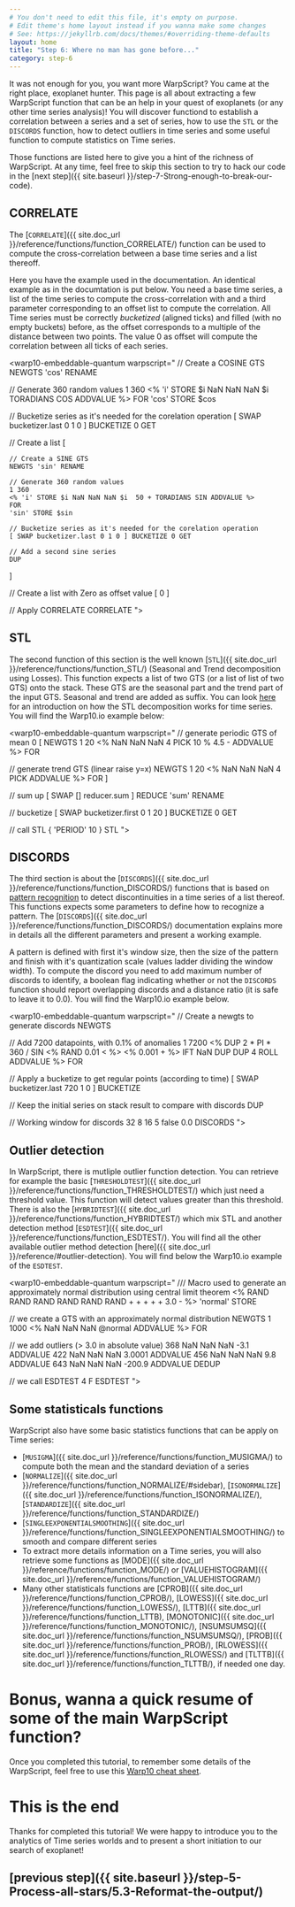 ```yaml
---
# You don't need to edit this file, it's empty on purpose.
# Edit theme's home layout instead if you wanna make some changes
# See: https://jekyllrb.com/docs/themes/#overriding-theme-defaults
layout: home
title: "Step 6: Where no man has gone before..."
category: step-6
---
```



It was not enough for you, you want more WarpScript? You came at the right place, exoplanet hunter. This page is all about extracting a few WarpScript function that can be an help in your quest of exoplanets (or any other time series analysis)! You will discover functiond to establish a correlation between a series and a set of series, how to use the `STL` or the `DISCORDS` function, how to detect outliers in time series and some useful function to compute statistics on Time series. 

Those functions are listed here to give you a hint of the richness of WarpScript. At any time, feel free to skip this section to try to hack our code in the [next step]({{ site.baseurl }}/step-7-Strong-enough-to-break-our-code).

## CORRELATE

The [`CORRELATE`]({{ site.doc_url }}/reference/functions/function_CORRELATE/) function can be used to compute the cross-correlation between a base time series and a list thereoff. 

Here you have the example used in the documentation. An identical example as in the documtation is put below. You need a base time series, a list of the time series to compute the cross-correlation with and a third parameter corresponding to an offset list to compute the correlation. All Time series must be correctly *bucketized* (aligned ticks) and filled (with no empty buckets) before, as the offset corresponds to a multiple of the distance between two points. The value 0 as offset will compute the correlation between all ticks of each series.

<warp10-embeddable-quantum warpscript="
// Create a COSINE GTS
NEWGTS 'cos' RENAME

// Generate 360 random values
1 360
<% 'i' STORE $i NaN NaN NaN $i TORADIANS COS ADDVALUE %>
FOR
'cos' STORE $cos

// Bucketize series as it's needed for the corelation operation
[ SWAP bucketizer.last 0 1 0 ] BUCKETIZE 0 GET

// Create a list
[

    // Create a SINE GTS
    NEWGTS 'sin' RENAME
    
    // Generate 360 random values
    1 360
    <% 'i' STORE $i NaN NaN NaN $i  50 + TORADIANS SIN ADDVALUE %>
    FOR
    'sin' STORE $sin
    
    // Bucketize series as it's needed for the corelation operation
    [ SWAP bucketizer.last 0 1 0 ] BUCKETIZE 0 GET

	// Add a second sine series
	DUP
]

// Create a list with Zero as offset value 
[ 0 ]

// Apply CORRELATE
CORRELATE
">
</warp10-embeddable-quantum>

## STL

The second function of this section is the well known [`STL`]({{ site.doc_url }}/reference/functions/function_STL/) (Seasonal and Trend decomposition using Losses). This function expects a list of two GTS (or a list of list of two GTS) onto the stack. These GTS are the seasonal part and the trend part of the input GTS. Seasonal and trend are added as suffix. You can look [here](https://www.otexts.org/fpp/6/5) for an introduction on how the STL decomposition works for time series. You will find the Warp10.io example below:

<warp10-embeddable-quantum warpscript="
// generate periodic GTS of mean 0
[ NEWGTS 1 20 <% NaN NaN NaN 4 PICK 10 % 4.5 - ADDVALUE %> FOR

// generate trend GTS (linear raise y=x)
NEWGTS 1 20 <% NaN NaN NaN 4 PICK ADDVALUE %> FOR ]

// sum up
[ SWAP [] reducer.sum ] REDUCE 'sum' RENAME

// bucketize
[ SWAP bucketizer.first 0 1 20 ] BUCKETIZE 0 GET

// call STL
{ 'PERIOD' 10 } STL
">
</warp10-embeddable-quantum>

## DISCORDS

The third section is about the [`DISCORDS`]({{ site.doc_url }}/reference/functions/function_DISCORDS/) functions that is based on [pattern recognition](https://en.wikipedia.org/wiki/Pattern_recognition) to detect discontinuities in a time series of a list thereof. This functions expects some parameters to define how to recognize a pattern. The [`DISCORDS`]({{ site.doc_url }}/reference/functions/function_DISCORDS/) documentation explains more in details all the different parameters and present a working example. 

A pattern is defined with first it's window size, then the size of the pattern and finish with it's quantization scale (values ladder dividing the window width). To compute the discord you need to add maximum number of discords to identify, a boolean flag indicating whether or not the `DISCORDS` function should report overlapping discords and a distance ratio (it is safe to leave it to 0.0). You will find the Warp10.io example below.

<warp10-embeddable-quantum warpscript="
// Create a newgts to generate discords
NEWGTS

// Add 7200 datapoints, with 0.1% of anomalies
1 7200
<% 
	DUP 2 * PI * 360 / SIN <% RAND 0.01 < %> <% 0.001 + %> IFT NaN DUP DUP 4 ROLL ADDVALUE 
%> 
FOR

// Apply a bucketize to get regular points (according to time)
[ SWAP bucketizer.last 720 1 0 ] BUCKETIZE

// Keep the initial series on stack result to compare with discords
DUP

// Working window for discords
32 8 16 5 false 0.0 DISCORDS
">
</warp10-embeddable-quantum>

## Outlier detection

In WarpScript, there is mutliple outlier function detection. You can retrieve for example the basic [`THRESHOLDTEST`]({{ site.doc_url }}/reference/functions/function_THRESHOLDTEST/) which just need a threshold value. This function will detect values greater than this threshold. There is also the [`HYBRIDTEST`]({{ site.doc_url }}/reference/functions/function_HYBRIDTEST/) which mix STL and another detection method [`ESDTEST`]({{ site.doc_url }}/reference/functions/function_ESDTEST/). You will find all the other available outlier method detection [here]({{ site.doc_url }}/reference/#outlier-detection). You will find below the Warp10.io example of the `ESDTEST`.

<warp10-embeddable-quantum warpscript="
/// Macro used to generate an approximately normal distribution using central limit theorem
<% RAND RAND RAND RAND RAND RAND + + + + + 3.0 - %> 'normal' STORE

// we create a GTS with an approximately normal distribution
NEWGTS 1 1000 <% NaN NaN NaN @normal ADDVALUE %> FOR

// we add outliers (> 3.0 in absolute value)
368 NaN NaN NaN -3.1 ADDVALUE
422 NaN NaN NaN 3.0001 ADDVALUE
456 NaN NaN NaN 9.8 ADDVALUE
643 NaN NaN NaN -200.9 ADDVALUE
DEDUP

// we call ESDTEST
4 F ESDTEST
">
</warp10-embeddable-quantum>

## Some statisticals functions

WarpScript also have some basic statistics functions that can be apply on Time series:

- [`MUSIGMA`]({{ site.doc_url }}/reference/functions/function_MUSIGMA/) to compute both the mean and the standard deviation of a series
- [`NORMALIZE`]({{ site.doc_url }}/reference/functions/function_NORMALIZE/#sidebar), [`ISONORMALIZE`]({{ site.doc_url }}/reference/functions/function_ISONORMALIZE/), [`STANDARDIZE`]({{ site.doc_url }}/reference/functions/function_STANDARDIZE/)
- [`SINGLEEXPONENTIALSMOOTHING`]({{ site.doc_url }}/reference/functions/function_SINGLEEXPONENTIALSMOOTHING/) to smooth and compare different series
- To extract more details information on a Time series, you will also retrieve some functions as [MODE]({{ site.doc_url }}/reference/functions/function_MODE/) or [VALUEHISTOGRAM]({{ site.doc_url }}/reference/functions/function_VALUEHISTOGRAM/)
- Many other statisticals functions are [CPROB]({{ site.doc_url }}/reference/functions/function_CPROB/), [LOWESS]({{ site.doc_url }}/reference/functions/function_LOWESS/), [LTTB]({{ site.doc_url }}/reference/functions/function_LTTB), [MONOTONIC]({{ site.doc_url }}/reference/functions/function_MONOTONIC/), [NSUMSUMSQ]({{ site.doc_url }}/reference/functions/function_NSUMSUMSQ/), [PROB]({{ site.doc_url }}/reference/functions/function_PROB/), [RLOWESS]({{ site.doc_url }}/reference/functions/function_RLOWESS/) and [TLTTB]({{ site.doc_url }}/reference/functions/function_TLTTB/), if needed one day.

# Bonus, wanna a quick resume of some of the main WarpScript function?

Once you completed this tutorial, to remember some details of the WarpScript, feel free to use this [Warp10 cheat sheet](https://groupe-sii.github.io/cheat-sheets/warp10/index.html).

# This is the end

Thanks for completed this tutorial! We were happy to introduce you to the analytics of Time series worlds and to present a short initiation to our search of exoplanet! 

## [previous step]({{ site.baseurl }}/step-5-Process-all-stars/5.3-Reformat-the-output/)